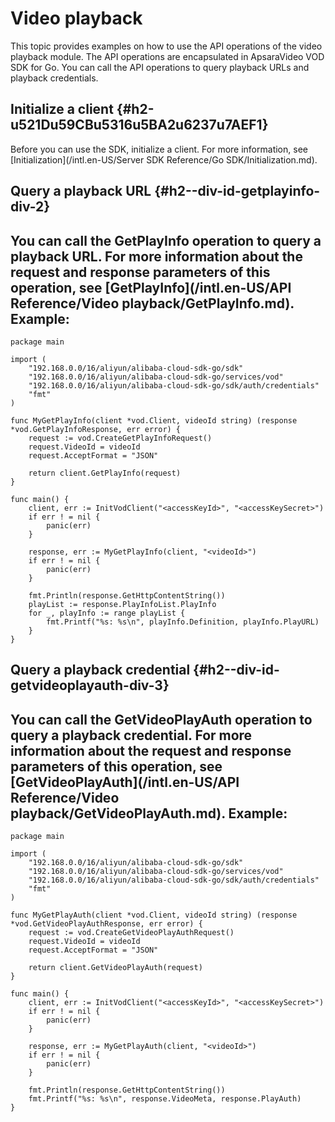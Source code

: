 Video playback 
===================================

This topic provides examples on how to use the API operations of the video playback module. The API operations are encapsulated in ApsaraVideo VOD SDK for Go. You can call the API operations to query playback URLs and playback credentials.

Initialize a client {#h2-u521Du59CBu5316u5BA2u6237u7AEF1}
---------------------------------------------------------

Before you can use the SDK, initialize a client. For more information, see [Initialization](/intl.en-US/Server SDK Reference/Go SDK/Initialization.md).

Query a playback URL {#h2--div-id-getplayinfo-div-2}
----------------------------------------------------

You can call the GetPlayInfo operation to query a playback URL.
For more information about the request and response parameters of this operation, see [GetPlayInfo](/intl.en-US/API Reference/Video playback/GetPlayInfo.md). Example: 
----------------------------------------------------------------------------------------------------------------------------------------------------------------------------------------------------------------------------------------------------------------------------------------

    package main
    
    import (
        "192.168.0.0/16/aliyun/alibaba-cloud-sdk-go/sdk"
        "192.168.0.0/16/aliyun/alibaba-cloud-sdk-go/services/vod"
        "192.168.0.0/16/aliyun/alibaba-cloud-sdk-go/sdk/auth/credentials"
        "fmt"
    )
    
    func MyGetPlayInfo(client *vod.Client, videoId string) (response *vod.GetPlayInfoResponse, err error) {
        request := vod.CreateGetPlayInfoRequest()
        request.VideoId = videoId
        request.AcceptFormat = "JSON"
    
        return client.GetPlayInfo(request)
    }
    
    func main() {
        client, err := InitVodClient("<accessKeyId>", "<accessKeySecret>")
        if err ! = nil {
            panic(err)
        }
    
        response, err := MyGetPlayInfo(client, "<videoId>")
        if err ! = nil {
            panic(err)
        }
    
        fmt.Println(response.GetHttpContentString())
        playList := response.PlayInfoList.PlayInfo
        for _, playInfo := range playList {
            fmt.Printf("%s: %s\n", playInfo.Definition, playInfo.PlayURL)
        }
    }



Query a playback credential {#h2--div-id-getvideoplayauth-div-3}
----------------------------------------------------------------

You can call the GetVideoPlayAuth operation to query a playback credential.
For more information about the request and response parameters of this operation, see [GetVideoPlayAuth](/intl.en-US/API Reference/Video playback/GetVideoPlayAuth.md). Example: 
--------------------------------------------------------------------------------------------------------------------------------------------------------------------------------------------------------------------------------------------------------------------------------------------------------------

    package main
    
    import (
        "192.168.0.0/16/aliyun/alibaba-cloud-sdk-go/sdk"
        "192.168.0.0/16/aliyun/alibaba-cloud-sdk-go/services/vod"
        "192.168.0.0/16/aliyun/alibaba-cloud-sdk-go/sdk/auth/credentials"
        "fmt"
    )
    
    func MyGetPlayAuth(client *vod.Client, videoId string) (response *vod.GetVideoPlayAuthResponse, err error) {
        request := vod.CreateGetVideoPlayAuthRequest()
        request.VideoId = videoId
        request.AcceptFormat = "JSON"
    
        return client.GetVideoPlayAuth(request)
    }
    
    func main() {
        client, err := InitVodClient("<accessKeyId>", "<accessKeySecret>")
        if err ! = nil {
            panic(err)
        }
    
        response, err := MyGetPlayAuth(client, "<videoId>")
        if err ! = nil {
            panic(err)
        }
    
        fmt.Println(response.GetHttpContentString())
        fmt.Printf("%s: %s\n", response.VideoMeta, response.PlayAuth)
    }


